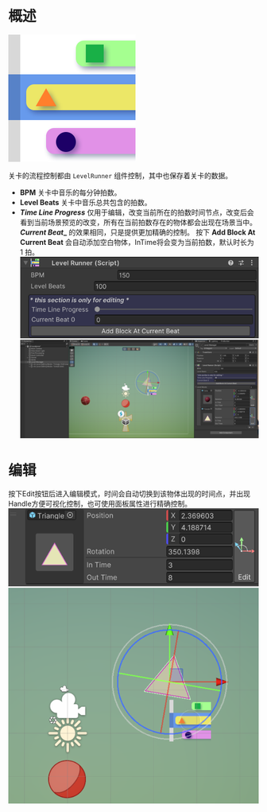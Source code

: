 # 概述
![Alt text](../Assets/Scripts/HitBlocks/Editor/Resources/HitBlocksData.png)

关卡的流程控制都由 `LevelRunner` 组件控制，其中也保存着关卡的数据。
- **BPM** 关卡中音乐的每分钟拍数。
- **Level Beats** 关卡中音乐总共包含的拍数。
- **_Time Line Progress_** 仅用于编辑，改变当前所在的拍数时间节点，改变后会看到当前场景预览的改变，所有在当前拍数存在的物体都会出现在场景当中。
**_Current Beat__** 的效果相同，只是提供更加精确的控制。
按下 **Add Block At Current Beat** 会自动添加空白物体，InTime将会变为当前拍数，默认时长为 1 拍。
![Alt text](<屏幕截图 2023-11-24 162627.png>)
![Alt text](<屏幕截图 2023-11-24 164233.png>)


# 编辑
按下Edit按钮后进入编辑模式，时间会自动切换到该物体出现的时间点，并出现Handle方便可视化控制，也可使用面板属性进行精确控制。
![Alt text](<屏幕截图 2023-11-24 164047.png>)
![Alt text](<屏幕截图 2023-11-24 164120.png>)